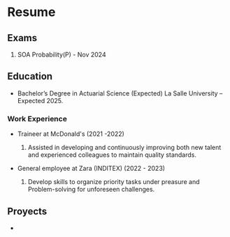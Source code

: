 # Resume

## Exams
1. SOA Probability(P) - Nov 2024


## Education
- Bachelor’s Degree in Actuarial Science (Expected)
  La Salle University – Expected 2025.

### Work Experience
- Traineer at McDonald's (2021 -2022)
   1. Assisted in developing and continuously improving both new talent and experienced colleagues to maintain quality standards.

- General employee at Zara (INDITEX) (2022 - 2023)
  1. Develop skills to organize priority tasks under preasure and Problem-solving for unforeseen challenges.

## Proyects
- 
